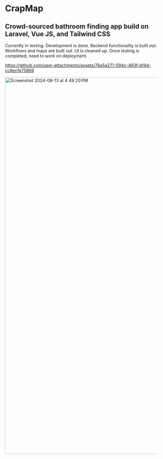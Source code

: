 # CrapMap
## Crowd-sourced bathroom finding app build on Laravel, Vue JS, and Tailwind CSS
Currently in testing. Development is done. Backend functionality is built out. Workflows and maps are built out. UI is cleaned up. Once testing is completed, need to work on deployment.

https://github.com/user-attachments/assets/76a5a271-594c-493f-bf8d-cc8ecfe75866

<img width="1242" alt="Screenshot 2024-08-13 at 4 49 20 PM" src="https://github.com/user-attachments/assets/a8b07c5f-3038-4de9-943c-490290963187">




